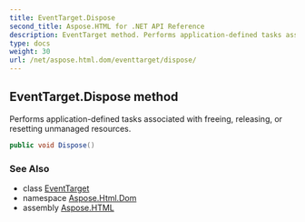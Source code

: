 ```yaml
---
title: EventTarget.Dispose
second_title: Aspose.HTML for .NET API Reference
description: EventTarget method. Performs application-defined tasks associated with freeing releasing or resetting unmanaged resources
type: docs
weight: 30
url: /net/aspose.html.dom/eventtarget/dispose/
---
```

## EventTarget.Dispose method

Performs application-defined tasks associated with freeing, releasing, or resetting unmanaged resources.

```csharp
public void Dispose()
```

### See Also

* class [EventTarget](../)
* namespace [Aspose.Html.Dom](../../../aspose.html.dom/)
* assembly [Aspose.HTML](../../../)
